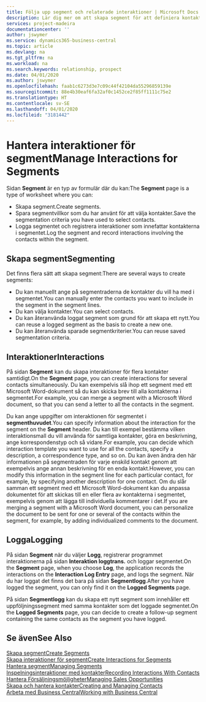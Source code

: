 ```yaml
---
title: Följa upp segment och relaterade interaktioner | Microsoft Docs
description: Lär dig mer om att skapa segment för att definiera kontaktgrupper och ange interaktioner för segment.
services: project-madeira
documentationcenter: ''
author: jswymer
ms.service: dynamics365-business-central
ms.topic: article
ms.devlang: na
ms.tgt_pltfrm: na
ms.workload: na
ms.search.keywords: relationship, prospect
ms.date: 04/01/2020
ms.author: jswymer
ms.openlocfilehash: faab1c6273d3e7c09c44f42104da55296859139e
ms.sourcegitcommit: 88e4b30eaf6fa32af0c1452ce2f85ff1111c75e2
ms.translationtype: HT
ms.contentlocale: sv-SE
ms.lasthandoff: 04/01/2020
ms.locfileid: "3181442"
---
```

# <a name="manage-interactions-for-segments"></a><span data-ttu-id="f2502-103">Hantera interaktioner för segment</span><span class="sxs-lookup"><span data-stu-id="f2502-103">Manage Interactions for Segments</span></span>
<span data-ttu-id="f2502-104">Sidan **Segment** är en typ av formulär där du kan:</span><span class="sxs-lookup"><span data-stu-id="f2502-104">The **Segment** page is a type of worksheet where you can:</span></span>

* <span data-ttu-id="f2502-105">Skapa segment.</span><span class="sxs-lookup"><span data-stu-id="f2502-105">Create segments.</span></span>
* <span data-ttu-id="f2502-106">Spara segmentvillkor som du har använt för att välja kontakter.</span><span class="sxs-lookup"><span data-stu-id="f2502-106">Save the segmentation criteria you have used to select contacts.</span></span>
* <span data-ttu-id="f2502-107">Logga segmentet och registrera interaktioner som innefattar kontakterna i segmentet.</span><span class="sxs-lookup"><span data-stu-id="f2502-107">Log the segment and record interactions involving the contacts within the segment.</span></span>

## <a name="segmenting"></a><span data-ttu-id="f2502-108">Skapa segment</span><span class="sxs-lookup"><span data-stu-id="f2502-108">Segmenting</span></span>
<span data-ttu-id="f2502-109">Det finns flera sätt att skapa segment:</span><span class="sxs-lookup"><span data-stu-id="f2502-109">There are several ways to create segments:</span></span>

* <span data-ttu-id="f2502-110">Du kan manuellt ange på segmentraderna de kontakter du vill ha med i segmentet.</span><span class="sxs-lookup"><span data-stu-id="f2502-110">You can manually enter the contacts you want to include in the segment in the segment lines.</span></span>
* <span data-ttu-id="f2502-111">Du kan välja kontakter.</span><span class="sxs-lookup"><span data-stu-id="f2502-111">You can select contacts.</span></span>
* <span data-ttu-id="f2502-112">Du kan återanvända loggat segment som grund för att skapa ett nytt.</span><span class="sxs-lookup"><span data-stu-id="f2502-112">You can reuse a logged segment as the basis to create a new one.</span></span>
* <span data-ttu-id="f2502-113">Du kan återanvända sparade segmentkriterier.</span><span class="sxs-lookup"><span data-stu-id="f2502-113">You can reuse saved segmentation criteria.</span></span>

## <a name="interactions"></a><span data-ttu-id="f2502-114">Interaktioner</span><span class="sxs-lookup"><span data-stu-id="f2502-114">Interactions</span></span>
<span data-ttu-id="f2502-115">På sidan **Segment** kan du skapa interaktioner för flera kontakter samtidigt.</span><span class="sxs-lookup"><span data-stu-id="f2502-115">On the **Segment** page, you can create interactions for several contacts simultaneously.</span></span> <span data-ttu-id="f2502-116">Du kan exempelvis slå ihop ett segment med ett Microsoft Word-dokument så du kan skicka brev till alla kontakterna i segmentet.</span><span class="sxs-lookup"><span data-stu-id="f2502-116">For example, you can merge a segment with a Microsoft Word document, so that you can send a letter to all the contacts in the segment.</span></span>

<span data-ttu-id="f2502-117">Du kan ange uppgifter om interaktionen för segmentet i **segmenthuvudet**.</span><span class="sxs-lookup"><span data-stu-id="f2502-117">You can specify information about the interaction for the segment on the **Segment** header.</span></span> <span data-ttu-id="f2502-118">Du kan till exempel bestämma vilken interaktionsmall du vill använda för samtliga kontakter, göra en beskrivning, ange korrespondenstyp och så vidare.</span><span class="sxs-lookup"><span data-stu-id="f2502-118">For example, you can decide which interaction template you want to use for all the contacts, specify a description, a correspondence type, and so on.</span></span> <span data-ttu-id="f2502-119">Du kan även ändra den här informationen på segmentraden för varje enskild kontakt genom att exempelvis ange annan beskrivning för en enda kontakt.</span><span class="sxs-lookup"><span data-stu-id="f2502-119">However, you can modify this information in the segment line for each particular contact, for example, by specifying another description for one contact.</span></span> <span data-ttu-id="f2502-120">Om du slår samman ett segment med ett Microsoft Word-dokument kan du anpassa dokumentet för att skickas till en eller flera av kontakterna i segmentet, exempelvis genom att lägga till individuella kommentarer i det.</span><span class="sxs-lookup"><span data-stu-id="f2502-120">If you are merging a segment with a Microsoft Word document, you can personalize the document to be sent for one or several of the contacts within the segment, for example, by adding individualized comments to the document.</span></span>

## <a name="logging"></a><span data-ttu-id="f2502-121">Logga</span><span class="sxs-lookup"><span data-stu-id="f2502-121">Logging</span></span>
<span data-ttu-id="f2502-122">På sidan **Segment** när du väljer **Logg**, registrerar programmet interaktionerna på sidan **Interaktion loggtrans.** och loggar segmentet.</span><span class="sxs-lookup"><span data-stu-id="f2502-122">On the **Segment** page, when you choose **Log**, the application records the interactions on the **Interaction Log Entry** page, and logs the segment.</span></span> <span data-ttu-id="f2502-123">När du har loggat det finns det bara på sidan **Segmentlogg**.</span><span class="sxs-lookup"><span data-stu-id="f2502-123">After you have logged the segment, you can only find it on the **Logged Segments** page.</span></span>

<span data-ttu-id="f2502-124">På sidan **Segmentlogg** kan du skapa ett nytt segment som innehåller ett uppföljningssegment med samma kontakter som det loggade segmentet.</span><span class="sxs-lookup"><span data-stu-id="f2502-124">On the **Logged Segments** page, you can decide to create a follow-up segment containing the same contacts as the segment you have logged.</span></span>

## <a name="see-also"></a><span data-ttu-id="f2502-125">Se även</span><span class="sxs-lookup"><span data-stu-id="f2502-125">See Also</span></span>
[<span data-ttu-id="f2502-126">Skapa segment</span><span class="sxs-lookup"><span data-stu-id="f2502-126">Create Segments</span></span>](marketing-how-create-segment.md)  
[<span data-ttu-id="f2502-127">Skapa interaktioner för segment</span><span class="sxs-lookup"><span data-stu-id="f2502-127">Create Interactions for Segments</span></span>](marketing-how-create-interactions.md)  
[<span data-ttu-id="f2502-128">Hantera segment</span><span class="sxs-lookup"><span data-stu-id="f2502-128">Managing Segments</span></span>](marketing-segments.md)  
[<span data-ttu-id="f2502-129">Inspelningsinteraktioner med kontakter</span><span class="sxs-lookup"><span data-stu-id="f2502-129">Recording Interactions With Contacts</span></span>](marketing-interactions.md)  
[<span data-ttu-id="f2502-130">Hantera Försäljningsmöjligheter</span><span class="sxs-lookup"><span data-stu-id="f2502-130">Managing Sales Opportunities</span></span>](marketing-manage-sales-opportunities.md)  
[<span data-ttu-id="f2502-131">Skapa och hantera kontakter</span><span class="sxs-lookup"><span data-stu-id="f2502-131">Creating and Managing Contacts</span></span>](marketing-contacts.md)  
[<span data-ttu-id="f2502-132">Arbeta med Business Central</span><span class="sxs-lookup"><span data-stu-id="f2502-132">Working with Business Central</span></span>](ui-work-product.md)
